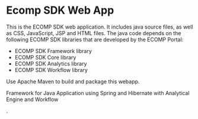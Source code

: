 Ecomp SDK Web App
=================

This is the ECOMP SDK web application.  It includes java source files,
as well as CSS, JavaScript, JSP and HTML files.  The java code depends
on the following ECOMP SDK libraries that are developed by the ECOMP
Portal:

* ECOMP SDK Framework library
* ECOMP SDK Core library
* ECOMP SDK Analytics library
* ECOMP SDK Workflow library

Use Apache Maven to build and package this webapp.


Framework for Java Application using Spring and Hibernate with Analytical Engine and Workflow


.